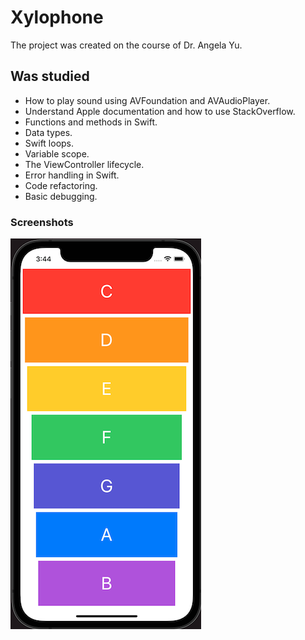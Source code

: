 # Xylophone
The project was created on the course of Dr. Angela Yu.

## Was studied

* How to play sound using AVFoundation and AVAudioPlayer.
* Understand Apple documentation and how to use StackOverflow.
* Functions and methods in Swift. 
* Data types.
* Swift loops.
* Variable scope.
* The ViewController lifecycle.
* Error handling in Swift.
* Code refactoring.
* Basic debugging.

### Screenshots
![Screenshot01](https://github.com/MichaelMoskvichev/XylophoneApp/blob/master/Screenshot01.png?raw=true)
